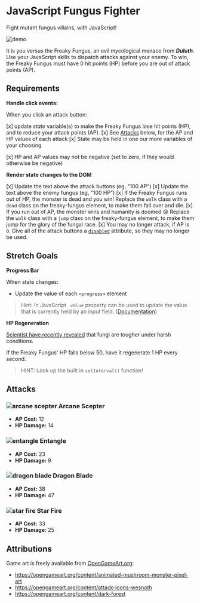 # JavaScript Fungus Fighter

Fight mutant fungus villains, with JavaScript!

![demo](demo.gif)

It is you versus the Freaky Fungus, an evil mycological menace from **_Duluth_**. Use your JavaScript skills to dispatch attacks against your enemy. To win, the Freaky Fungus must have 0 hit points (HP) before you are out of attack points (AP).

## Requirements

**Handle click events:**

When you click an attack button:

[x] update _state_ variable(s) to make the Freaky Fungus lose hit points (HP), and to reduce your attack points (AP).
[x] See [Attacks](#attacks) below, for the AP and HP values of each attack
[x] State may be held in one our more variables of your choosing

[x] HP and AP values may not be negative (set to zero, if they would otherwise be negative)

**Render state changes to the DOM**

[x] Update the text above the attack buttons (eg, "100 AP")
[x] Update the text above the enemy fungus (eg, "100 HP")
[x] If the Freaky Fungus runs out of HP, the monster is dead and you win! Replace the `walk` class with a `dead` class on the freaky-fungus element, to make them fall over and die.
[x] If you run out of AP, the monster wins and humanity is doomed 😢 Replace the `walk` class with a `jump` class on the freaky-fungus element, to make them jump for the glory of the fungal race.
[x] You may no longer attack, if AP is `0`. Give all of the attack buttons a [`disabled`](https://www.w3schools.com/tags/att_button_disabled.asp) attribute, so they may no longer be used.

## Stretch Goals

**Progress Bar**

When state changes:

- Update the value of each `<progress>` element

> Hint: In JavaScript `.value` property can be used to update the value that is currently held by an input field. ([Documentation](https://www.w3schools.com/jsref/prop_text_value.asp))

**HP Regeneration**

[Scientist have recently revealed](https://www.nature.com/articles/s41598-022-05715-9) that fungi are tougher under harsh conditions.

If the Freaky Fungus' HP falls below 50, have it regenerate 1 HP every second.

> HINT: Look up the built in `setInterval()` function!

## Attacks

### ![arcane scepter](./images/arcane-scepter.png) Arcane Scepter

- **AP Cost:** 12
- **HP Damage:** 14

### ![entangle](./images/entangle-3.png) Entangle

- **AP Cost:** 23
- **HP Damage:** 9

### ![dragon blade](./images/dragon-blade-3.png) Dragon Blade

- **AP Cost:** 38
- **HP Damage:** 47

### ![star fire](./images/star-fire.png) Star Fire

- **AP Cost:** 33
- **HP Damage:** 25

## Attributions

Game art is freely available from [OpenGameArt.org](https://opengameart.org/):

- https://opengameart.org/content/animated-mushroom-monster-pixel-art
- https://opengameart.org/content/attack-icons-wesnoth
- https://opengameart.org/content/dark-forest
